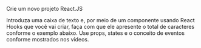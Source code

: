 Crie um novo projeto React.JS

Introduza uma caixa de texto e, por meio de um componente usando React Hooks que você vai criar, faça com que ele apresente o total de caracteres conforme o exemplo abaixo. Use props, states e o conceito de eventos conforme mostrados nos vídeos.
